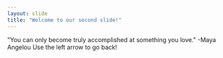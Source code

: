 ```yaml
---
layout: slide
title: "Welcome to our second slide!"
---
```

 "You can only become truly accomplished at something you love." -Maya Angelou
Use the left arrow to go back!
